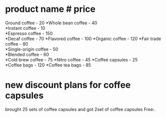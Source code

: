 # product name                               # price
Ground coffee  -                                20
*Whole bean coffee -                            40  
*Instant coffee  -                              10  
*Espresso coffee -                              150  
*Decaf coffee -                                 70
*Flavored coffee -                              100 
*Organic coffee -                               120 
*Fair trade coffee -                            80  
*Single-origin coffee -                         50  
*Blended coffee -                               60  
*Cold brew coffee -                             75
*Nitro coffee -                                 45
*Coffee capsules -                              25  
*Coffee bags -                                  120 
*Coffee tea bags -                              85



# new discount plans for coffee capsules
brought 25 sets of coffee capsules and got 2set of coffee capsules Free:.
